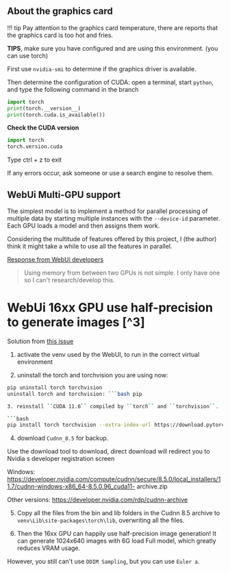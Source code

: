 ## About the graphics card

!!! tip
    Pay attention to the graphics card temperature, there are reports that the graphics card is too hot and fries.

**TIPS**, make sure you have configured and are using this environment. (you can use torch)


First use `nvidia-smi` to determine if the graphics driver is available.

Then determine the configuration of CUDA: open a terminal, start `python`, and type the following command in the branch

```python
import torch
print(torch.__version__)
print(torch.cuda.is_available())
```


**Check the CUDA version**

```python
import torch
torch.version.cuda
```

Type ctrl + z to exit

If any errors occur, ask someone or use a search engine to resolve them.


## WebUi Multi-GPU support

The simplest model is to implement a method for parallel processing of multiple data by starting multiple instances with the `--device-id` parameter. Each GPU loads a model and then assigns them work.

Considering the multitude of features offered by this project, I (the author) think it might take a while to use all the features in parallel.

[Response from WebUi developers](https://github.com/AUTOMATIC1111/stable-diffusion-webui/issues/156#issuecomment-1241218733)

>Using memory from between two GPUs is not simple. I only have one so I can't research/develop this.


# WebUi 16xx GPU use half-precision to generate images [^3]

Solution from [this issue](https://github.com/AUTOMATIC1111/stable-diffusion-webui/issues/28#issuecomment-1241448049)

1. activate the venv used by the WebUI, to run in the correct virtual environment

2. uninstall the torch and torchvision you are using now:

```bash
pip uninstall torch torchvision
uninstall torch and torchvision: ```bash pip

3. reinstall ``CUDA 11.6`` compiled by ``torch`` and ``torchvision``.

```bash
pip install torch torchvision --extra-index-url https://download.pytorch.org/whl/cu116
```

4. download `Cudnn_8.5` for backup.

Use the download tool to download, direct download will redirect you to Nvidia s developer registration screen

Windows: https://developer.nvidia.com/compute/cudnn/secure/8.5.0/local_installers/11.7/cudnn-windows-x86_64-8.5.0.96_cuda11- archive.zip

Other versions: https://developer.nvidia.com/rdp/cudnn-archive

5. Copy all the files from the bin and lib folders in the Cudnn 8.5 archive to `venv\Lib\site-packages\torch\lib`, overwriting all the files.

6. Then the 16xx GPU can happily use half-precision image generation! It can generate 1024x640 images with 6G load Full model, which greatly reduces VRAM usage.

However, you still can't use `DDIM Sampling`, but you can use `Euler a`.

